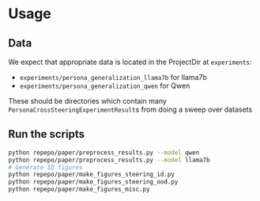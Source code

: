 
# Usage

## Data

We expect that appropriate data is located in the ProjectDir at `experiments`:
- `experiments/persona_generalization_llama7b` for llama7b
- `experiments/persona_generalization_qwen` for Qwen

These should be directories which contain many `PersonaCrossSteeringExperimentResult`s from doing a sweep over datasets

## Run the scripts

```bash
python repepo/paper/preprocess_results.py --model qwen
python repepo/paper/preprocess_results.py --model llama7b
# Generate ID figures
python repepo/paper/make_figures_steering_id.py
python repepo/paper/make_figures_steering_ood.py
python repepo/paper/make_figures_misc.py
```
